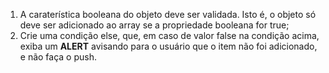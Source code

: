 1. A caraterística booleana do objeto deve ser validada. Isto é, o objeto só deve ser adicionado ao array se a propriedade booleana for true;
2. Crie uma condição else, que, em caso de valor false na condição acima, exiba um **ALERT** avisando para o usuário que o item não foi adicionado, e não faça o push.